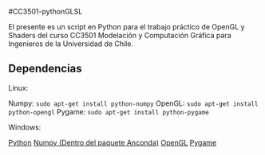 #CC3501-pythonGLSL

El presente es un script en Python para el trabajo práctico de OpenGL y Shaders
del curso CC3501 Modelación y Computación Gráfica para Ingenieros de la
Universidad de Chile.

## Dependencias

Linux:

Numpy: `sudo apt-get install python-numpy`
OpenGL: `sudo apt-get install python-opengl`
Pygame: `sudo apt-get install python-pygame`

Windows:

[Python](https://www.python.org/download/releases/2.7/)
[Numpy (Dentro del paquete Anconda)](https://www.continuum.io/downloads#_windows)
[OpenGL](http://pyopengl.sourceforge.net/documentation/installation.html)
[Pygame](http://www.pygame.org/download.shtml)
